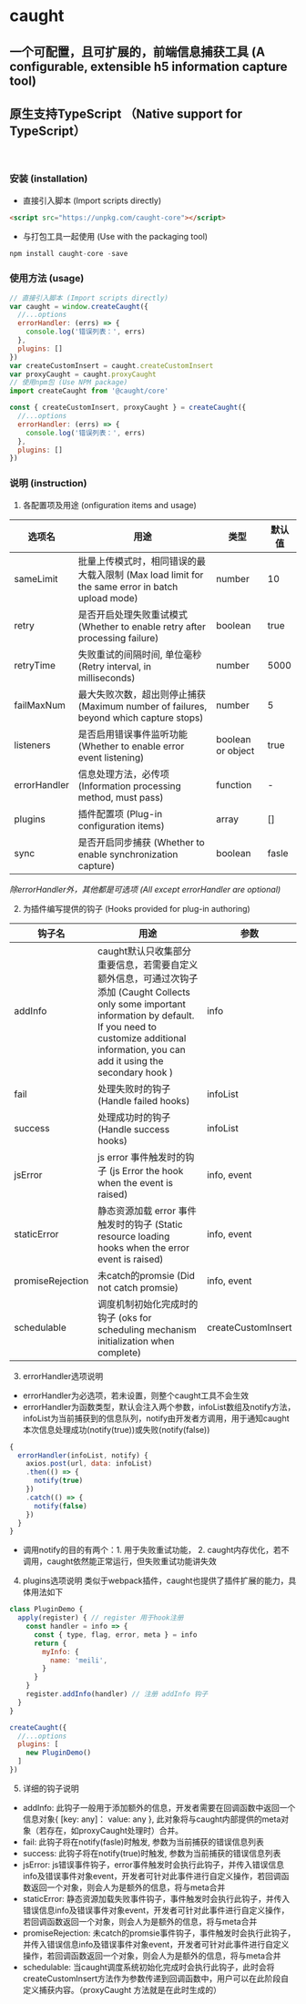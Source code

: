 # caught

## 一个可配置，且可扩展的，前端信息捕获工具 (A configurable, extensible h5 information capture tool)

## 原生支持TypeScript （Native support for TypeScript）

<br/>

### 安装 (installation)
- 直接引入脚本 (Import scripts directly) <br/>
```html
<script src="https://unpkg.com/caught-core"></script>
```
- 与打包工具一起使用 (Use with the packaging tool) <br/> 
```js
npm install caught-core -save
```
### 使用方法 (usage)
```js
// 直接引入脚本 (Import scripts directly)
var caught = window.createCaught({
  //...options
  errorHandler: (errs) => {
    console.log('错误列表：', errs)
  },
  plugins: []
})
var createCustomInsert = caught.createCustomInsert
var proxyCaught = caught.proxyCaught
// 使用npm包 (Use NPM package)
import createCaught from '@caught/core'

const { createCustomInsert, proxyCaught } = createCaught({
  //...options
  errorHandler: (errs) => {
    console.log('错误列表：', errs)
  },
  plugins: []
})
```

### 说明 (instruction)
1. 各配置项及用途 (onfiguration items and usage)

|  选项名  | 用途 | 类型 | 默认值 
|  ----  | ----  | ----  | ---- |
| sameLimit  | 批量上传模式时，相同错误的最大载入限制 (Max load limit for the same error in batch upload mode) | number | 10
| retry  | 是否开启处理失败重试模式 (Whether to enable retry after processing failure) | boolean | true
| retryTime  | 失败重试的间隔时间, 单位毫秒 (Retry interval, in milliseconds) | number | 5000
| failMaxNum  | 最大失败次数，超出则停止捕获 (Maximum number of failures, beyond which capture stops) | number | 5
| listeners  | 是否启用错误事件监听功能 (Whether to enable error event listening) | boolean or object| true
| errorHandler  | 信息处理方法，必传项 (Information processing method, must pass) | function | - 
| plugins  | 插件配置项 (Plug-in configuration items) | array | []
| sync  | 是否开启同步捕获 (Whether to enable synchronization capture) | boolean | fasle

*除errorHandler外，其他都是可选项 (All except errorHandler are optional)*

2. 为插件编写提供的钩子 (Hooks provided for plug-in authoring)

|  钩子名  | 用途 | 参数 
|  ----  | ----  | ----  | 
| addInfo | caught默认只收集部分重要信息，若需要自定义额外信息，可通过次钩子添加 (Caught Collects only some important information by default. If you need to customize additional information, you can add it using the secondary hook  ) | info
| fail  | 处理失败时的钩子 (Handle failed hooks) | infoList
| success  | 处理成功时的钩子 (Handle success hooks) | infoList
| jsError  | js error 事件触发时的钩子 (js Error the hook when the event is raised) | info, event
| staticError  | 静态资源加载 error 事件触发时的钩子 (Static resource loading hooks when the error event is raised) | info, event
| promiseRejection  | 未catch的promsie (Did not catch promsie) | info, event
| schedulable | 调度机制初始化完成时的钩子 (oks for scheduling mechanism initialization when complete) | createCustomInsert

3. errorHandler选项说明
- errorHandler为必选项，若未设置，则整个caught工具不会生效
- errorHandler为函数类型，默认会注入两个参数，infoList数组及notify方法，infoList为当前捕获到的信息队列，notify由开发者方调用，用于通知caught本次信息处理成功(notify(true))或失败(notify(false))
```js
{
  errorHandler(infoList, notify) {
    axios.post(url, data: infoList)
    .then(() => {
      notify(true)
    })
    .catch(() => {
      notify(false)
    })
  }
}
```
- 调用notify的目的有两个：1. 用于失败重试功能， 2. caught内存优化，若不调用，caught依然能正常运行，但失败重试功能讲失效

4. plugins选项说明
类似于webpack插件，caught也提供了插件扩展的能力，具体用法如下
```js
class PluginDemo {
  apply(register) { // register 用于hook注册
    const handler = info => {
      const { type, flag, error, meta } = info
      return {
        myInfo: {
          name: 'meili',
        }
      }
    }
    register.addInfo(handler) // 注册 addInfo 钩子
  }
}

createCaught({
  //...options
  plugins: [
    new PluginDemo()
  ]
})
```
5. 详细的钩子说明

- addInfo: 此钩子一般用于添加额外的信息，开发者需要在回调函数中返回一个信息对象{ [key: any]： value: any }, 此对象将与caught内部提供的meta对象（若存在，如proxyCaught处理时）合并。
- fail: 此钩子将在notify(fasle)时触发, 参数为当前捕获的错误信息列表
- success: 此钩子将在notify(true)时触发, 参数为当前捕获的错误信息列表
- jsError: js错误事件钩子，error事件触发时会执行此钩子，并传入错误信息info及错误事件对象event，开发者可针对此事件进行自定义操作，若回调函数返回一个对象，则会人为是额外的信息，将与meta合并
- staticError: 静态资源加载失败事件钩子，事件触发时会执行此钩子，并传入错误信息info及错误事件对象event，开发者可针对此事件进行自定义操作，若回调函数返回一个对象，则会人为是额外的信息，将与meta合并
- promiseRejection: 未catch的promsie事件钩子，事件触发时会执行此钩子，并传入错误信息info及错误事件对象event，开发者可针对此事件进行自定义操作，若回调函数返回一个对象，则会人为是额外的信息，将与meta合并
- schedulable: 当caught调度系统初始化完成时会执行此钩子，此时会将createCustomInsert方法作为参数传递到回调函数中，用户可以在此阶段自定义捕获内容。（proxyCaught 方法就是在此时生成的） 

